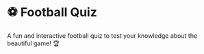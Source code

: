# ⚽ Football Quiz

A fun and interactive football quiz to test your knowledge about the beautiful game! 🏆  
